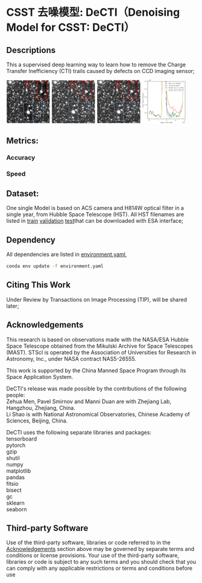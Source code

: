 # CSST 去噪模型: DeCTI（Denoising Model for CSST: DeCTI）

## Descriptions
This a supervised deep learning way to learn how to remove the Charge Transfer Inefficiency (CTI) trails caused by defects on CCD imaging sensor;

<img src="figs/vis_lq.png" width="23%"> <img src="figs/vis_pr.png" width="23%"> <img src="figs/vis_gt.png" width="23%"> <img src="figs/vis_value.png" width="23%">
## Metrics:
### Accuracy
### Speed
## Dataset:
One single Model is based on ACS camera and H814W optical filter in a single year, from Hubble Space Telescope (HST).
All HST filenames are listed in [train](config/train.csv) [validation](config/val.csv) [test](config/test.csv)that can be downloaded with ESA interface;

## Dependency
All dependencies are listed in [environment.yaml](environment.yaml),  
```bash
conda env update -f environment.yaml
```

## Citing This Work
Under Review by Transactions on Image Processing (TIP), will be shared later;

## Acknowledgements
This research is based on observations made with the NASA/ESA Hubble Space Telescope obtained from the Mikulski Archive for Space Telescopes (MAST). STScI is operated by the Association of Universities for Research in Astronomy, Inc., under NASA contract NAS5-26555.

This work is supported by the China Manned Space Program through its Space Application System.

DeCTI's release was made possible by the contributions of the following people:  
Zehua Men, Pavel Smirnov and Manni Duan are with Zhejiang Lab, Hangzhou, Zhejiang, China.  
Li Shao is with National Astronomical Observatories, Chinese Academy of Sciences, Beijing, China.

DeCTI uses the following separate libraries and packages:  
tensorboard  
pytorch  
gzip  
shutil  
numpy  
matplotlib  
pandas  
fitsio  
bisect  
gc  
sklearn  
seaborn

## Third-party Software
Use of the third-party software, libraries or code referred to in the [Acknowledgements](#Acknowledgements) section above may be governed by separate terms and conditions or license provisions. Your use of the third-party software, libraries or code is subject to any such terms and you should check that you can comply with any applicable restrictions or terms and conditions before use
